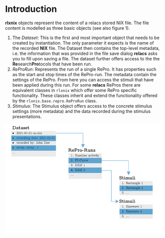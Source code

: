 # Introduction

**rlxnix** objects represent the content of a relacs stored NIX file. The file content is modelled as three basic objects (see also figure 1).

1. The *Dataset*: This is the first and most important object that needs to be created by instantiation. The only parameter it expects is the name of the recorded **NIX** file. The Dataset then contains the top-level metadata, i.e. the information that was provided in the file save dialog **relacs** asks you to fill upon saving a file. The dataset further offers access to the the **Re**search**Pro**tocols that have been run.
2. *ReProRun*: Represents the run of a single RePro. It has properties such as the start and stop times of the RePro-run. The metadata contain the settings of the RePro. From here you can access the stimuli that have been applied during this run. For some **relacs** RePros there are equivalent classes in ``rlxnix`` which offer some RePro specific functionality. These classes inherit and extend the functionality offered by the ``rlxnix.base.repro.ReProRun`` class.
3. *Stimulus*: The Stimulus object offers access to the concrete stimulus settings (more metadata) and the data recorded during the stimulus presentations.

![Object structure](./images/structure.png)
